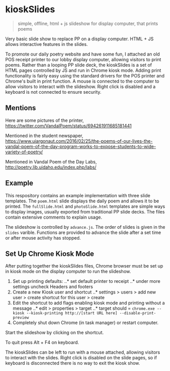 # kioskSlides

> simple, offline, html + js slideshow for display computer, that prints poems

Very basic slide show to replace PP on a display computer. HTML + JS allows interactive features in the slides.

To promote our daily poetry website and have some fun, I attached an old POS receipt printer to our lobby display computer, allowing visitors to print poems. Rather than a looping PP slide deck, the kioskSlides is a set of HTML pages controlled by JS and run in Chrome kiosk mode. Adding print functionality is fairly easy using the standard drivers for the POS printer and Chrome's built in print function. A mouse is connected to the computer to allow visitors to interact with the slideshow. Right click is disabled and a keyboard is not connected to ensure security.    

## Mentions 

Here are some pictures of the printer, https://twitter.com/VandalPoem/status/694261911685181441

Mentioned in the student newspaper, https://www.uiargonaut.com/2016/02/25/the-poems-of-our-lives-the-vandal-poem-of-the-day-program-works-to-expose-students-to-wide-variety-of-poetry/

Mentioned in Vandal Poem of the Day Labs, http://poetry.lib.uidaho.edu/index.php/labs/

## Example

This respository contains an example implementation with three slide templates. The `poem.html` slide displays the daily poem and allows it to be printed. The `fullSlide.html` and `photoSlide.html` templates are simple ways to display images, usually exported from traditional PP slide decks. The files contain extensive comments to explain usage. 

The slideshow is controlled by `advance.js`. The order of slides is given in the `slides` varible. Functions are provided to advance the slide after a set time or after mouse activity has stopped. 

## Set Up Chrome Kiosk Mode

After putting together the kioskSlides files, Chrome browser must be set up in kiosk mode on the display computer to run the slideshow. 

1. Set up printing defaults: 
..* set default printer to receipt
..* under more settings uncheck Headers and footers
2. Create a new Kiosk user and shortcut
..* settings > users > add new user > create shortcut for this user > create
3. Edit the shortcut to add flags enabling kiosk mode and printing without a message 
..* edit > properties > target
..* target should = `chrome.exe --kiosk --kiosk-printing http://[start URL here] --disable-print-preview`
4. Completely shut down Chrome (in task manager) or restart computer.

Start the slideshow by clicking on the shortcut.

To quit press Alt + F4 on keyboard. 

The kioskSlides can be left to run with a mouse attached, allowing visitors to interact with the slides. Right click is disabled on the slide pages, so if keyboard is disconnected there is no way to exit the kiosk show.


